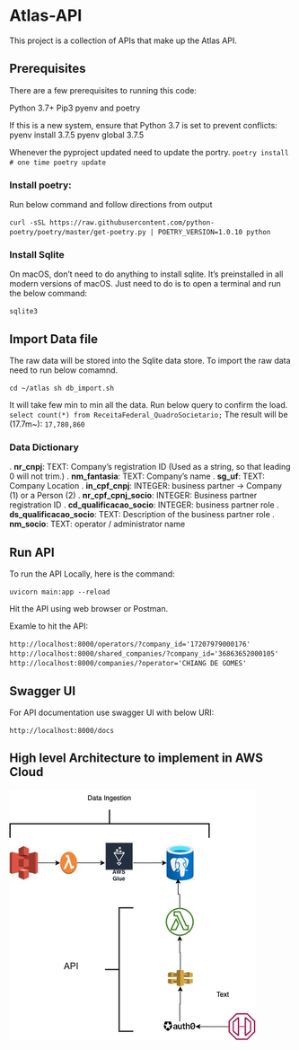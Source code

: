# Atlas-API

This project is a collection of APIs that make up the Atlas API.

## Prerequisites
There are a few prerequisites to running this code:

Python 3.7+
Pip3
pyenv and poetry

If this is a new system, ensure that Python 3.7 is set to prevent conflicts:
pyenv install 3.7.5
pyenv global 3.7.5

Whenever the pyproject updated need to update the portry.
`
poetry install  # one time
poetry update
`

### Install poetry:
Run below command and follow directions from output

`curl -sSL https://raw.githubusercontent.com/python-poetry/poetry/master/get-poetry.py | POETRY_VERSION=1.0.10 python` 

### Install Sqlite

On macOS, don’t need to do anything to install sqlite. It’s preinstalled in all modern versions of macOS.
Just need to do is to open a terminal and run the below command:

`sqlite3`


## Import Data file

The raw data will be stored into the Sqlite data store. To import the raw data need to run below comamnd.

`cd ~/atlas
sh db_import.sh`

It will take few min to min all the data. Run below query to confirm the load.
`select count(*) from ReceitaFederal_QuadroSocietario;`
The result will be (17.7m~):
`17,780,860`

### Data Dictionary

. **nr_cnpj**: TEXT: Company’s registration ID (Used as a string, so that leading 0 will not trim.)
. **nm_fantasia**: TEXT: Company’s name
. **sg_uf**: TEXT: Company Location
. **in_cpf_cnpj**: INTEGER: business partner -> Company (1) or a Person (2)
. **nr_cpf_cpnj_socio**: INTEGER:  Business partner registration ID
. **cd_qualificacao_socio**: INTEGER: business partner role
. **ds_qualificacao_socio**: TEXT: Description of the business partner role
. **nm_socio**: TEXT: operator / administrator name


## Run API

To run the API Locally, here is the command:

`uvicorn main:app --reload`

Hit the API using web browser or Postman.

Examle to hit the API:

`
http://localhost:8000/operators/?company_id='17207979000176'
http://localhost:8000/shared_companies/?company_id='36863652000105'
http://localhost:8000/companies/?operator='CHIANG DE GOMES'
`


## Swagger UI
For API documentation use swagger UI with below URI:

`http://localhost:8000/docs`

## High level Architecture to implement in AWS Cloud

![The cloud Architecture of the API](/atlas-api/docs/cloud.jpg "Text to show on mouseover")
